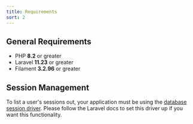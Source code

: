 ```yaml
---
title: Requirements
sort: 2
---
```


## General Requirements

-   PHP **8.2** or greater
-   Laravel **11.23** or greater
-   Filament **3.2.96** or greater

## Session Management

To list a user's sessions out, your application must be using the [database session driver](https://laravel.com/docs/10.x/session#database). Please follow the Laravel docs to set this driver up if you want this functionality.
